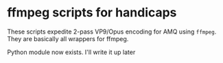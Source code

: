 # ffmpeg scripts for handicaps

These scripts expedite 2-pass VP9/Opus encoding for AMQ using `ffmpeg`. They are basically all wrappers for ffmpeg.

Python module now exists. I'll write it up later
